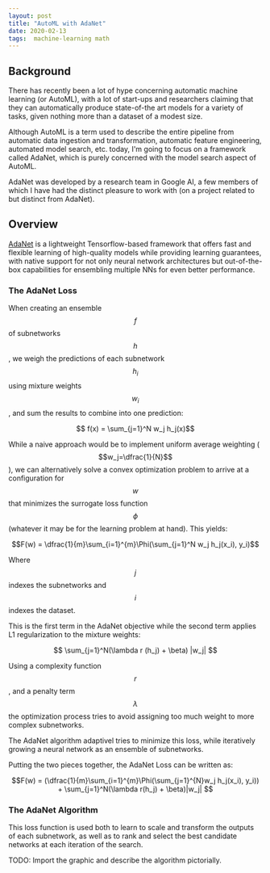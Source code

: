 ```yaml
---
layout: post
title: "AutoML with AdaNet"
date: 2020-02-13
tags:  machine-learning math
---
```


## Background

There has recently been a lot of hype concerning automatic machine learning (or AutoML), with a lot of start-ups and researchers claiming that they can automatically produce state-of-the art models for a variety of tasks, given nothing more than a dataset of a modest size. 

Although AutoML is a term used to describe the entire pipeline from automatic data ingestion and transformation, automatic feature engineering, automated model search, etc. today, I'm going to focus on a framework called AdaNet, which is purely concerned with the model search aspect of AutoML.

AdaNet was developed by a research team in Google AI, a few members of which I have had the distinct pleasure to work with (on a project related to but distinct from AdaNet).

## Overview

[AdaNet](http://proceedings.mlr.press/v70/cortes17a/cortes17a.pdf) is a lightweight Tensorflow-based framework that offers fast and flexible learning of high-quality models while providing learning guarantees, with native support for not only neural network architectures but out-of-the-box capabilities for ensembling multiple NNs for even better performance.

### The AdaNet Loss

When creating an ensemble $$f$$ of subnetworks $$h$$, we weigh the predictions of each subnetwork $$h_i$$ using mixture weights $$w_i$$, and sum the results to combine into one prediction:

$$ f(x) = \sum_{j=1}^N w_j h_j(x)$$

While a naive approach would be to implement uniform average weighting ($$w_j=\dfrac{1}{N}$$), we can alternatively solve a convex optimization problem to arrive at a configuration for $$w$$ that minimizes the surrogate loss function $$\phi$$ (whatever it may be for the learning problem at hand). This yields:

$$F(w) = \dfrac{1}{m}\sum_{i=1}^{m}\Phi(\sum_{j=1}^N w_j h_j(x_i), y_i)$$

Where $$j$$ indexes the subnetworks and $$i$$ indexes the dataset.

This is the first term in the AdaNet objective while the second term applies L1 regularization to the mixture weights:

$$ \sum_{j=1}^N(\lambda r (h_j) + \beta) |w_j| $$

Using a complexity function $$r$$, and a penalty term $$\lambda$$ the optimization process tries to avoid assigning too much weight to more complex subnetworks.


The AdaNet algorithm adaptivel tries to minimize this loss, while iteratively growing a neural network as an ensemble of subnetworks. 

Putting the two pieces together, the AdaNet Loss can be written as:

$$F(w) = (\dfrac{1}{m}\sum_{i=1}^{m}\Phi(\sum_{j=1}^{N}w_j h_j(x_i), y_i)) + \sum_{j=1}^N(\lambda r(h_j) + \beta)|w_j| $$

### The AdaNet Algorithm

This loss function is used both to learn to scale and transform the outputs of each subnetwork, as well as to rank and select the best candidate networks at each iteration of the search.

TODO: Import the graphic and describe the algorithm pictorially.
